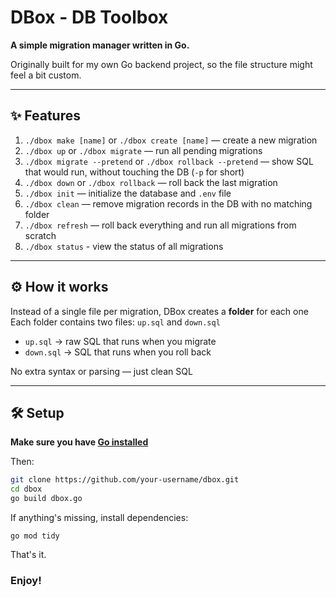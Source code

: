 # DBox - DB Toolbox

**A simple migration manager written in Go.**

Originally built for my own Go backend project, so the file structure might feel a bit custom.

---

## ✨ Features

1. `./dbox make [name]` or `./dbox create [name]` — create a new migration
2. `./dbox up` or `./dbox migrate` — run all pending migrations
3. `./dbox migrate --pretend` or `./dbox rollback --pretend` — show SQL that would run, without touching the DB (`-p` for short)
4. `./dbox down` or `./dbox rollback` — roll back the last migration
5. `./dbox init` — initialize the database and `.env` file
6. `./dbox clean` — remove migration records in the DB with no matching folder
7. `./dbox refresh` — roll back everything and run all migrations from scratch
8. `./dbox status` - view the status of all migrations

---

## ⚙️ How it works

Instead of a single file per migration, DBox creates a **folder** for each one  
Each folder contains two files: `up.sql` and `down.sql`

- `up.sql` → raw SQL that runs when you migrate
- `down.sql` → SQL that runs when you roll back

No extra syntax or parsing — just clean SQL

---

## 🛠️ Setup

**Make sure you have [Go installed](https://go.dev/doc/install)**

Then:

```bash
git clone https://github.com/your-username/dbox.git
cd dbox
go build dbox.go
```
If anything's missing, install dependencies:
```
go mod tidy
```
That's it.

### Enjoy!
